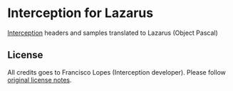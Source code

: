 Interception for Lazarus
============

[Interception][interception] headers and samples translated to Lazarus (Object Pascal)

License
-------
All credits goes to Francisco Lopes (Interception developer). Please follow [original license notes][interception-license].

[interception]: https://github.com/oblitum/Interception
[interception-license]: https://github.com/oblitum/Interception#license

